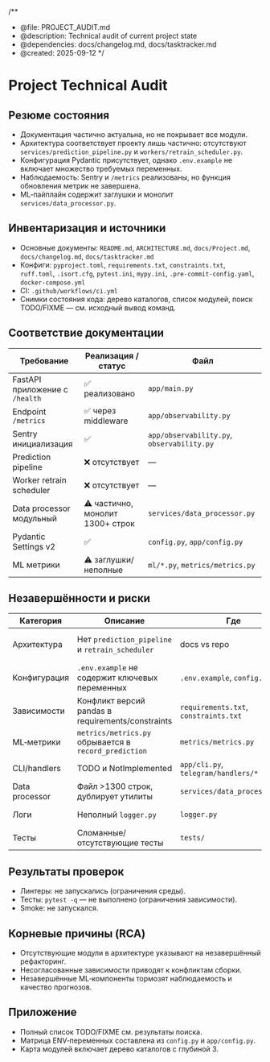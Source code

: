 /**
 * @file: PROJECT_AUDIT.md
 * @description: Technical audit of current project state
 * @dependencies: docs/changelog.md, docs/tasktracker.md
 * @created: 2025-09-12
 */

# Project Technical Audit

## Резюме состояния
- Документация частично актуальна, но не покрывает все модули.
- Архитектура соответствует проекту лишь частично: отсутствуют `services/prediction_pipeline.py` и `workers/retrain_scheduler.py`.
- Конфигурация Pydantic присутствует, однако `.env.example` не включает множество требуемых переменных.
- Наблюдаемость: Sentry и `/metrics` реализованы, но функция обновления метрик не завершена.
- ML‑пайплайн содержит заглушки и монолит `services/data_processor.py`.

## Инвентаризация и источники
- Основные документы: `README.md`, `ARCHITECTURE.md`, `docs/Project.md`, `docs/changelog.md`, `docs/tasktracker.md`
- Конфиги: `pyproject.toml`, `requirements.txt`, `constraints.txt`, `ruff.toml`, `.isort.cfg`, `pytest.ini`, `mypy.ini`, `.pre-commit-config.yaml`, `docker-compose.yml`
- CI: `.github/workflows/ci.yml`
- Снимки состояния кода: дерево каталогов, список модулей, поиск TODO/FIXME — см. исходный вывод команд.

## Соответствие документации
| Требование | Реализация / статус | Файл |
| --- | --- | --- |
| FastAPI приложение с `/health` | ✅ реализовано | `app/main.py` |
| Endpoint `/metrics` | ✅ через middleware | `app/observability.py` |
| Sentry инициализация | ✅ | `app/observability.py`, `observability.py` |
| Prediction pipeline | ❌ отсутствует | — |
| Worker retrain scheduler | ❌ отсутствует | — |
| Data processor модульный | ⚠️ частично, монолит 1300+ строк | `services/data_processor.py` |
| Pydantic Settings v2 | ✅ | `config.py`, `app/config.py` |
| ML метрики | ⚠️ заглушки/неполные | `ml/*.py`, `metrics/metrics.py` |

## Незавершённости и риски
| Категория | Описание | Где | Риск | Приоритет |
| --- | --- | --- | --- | --- |
| Архитектура | Нет `prediction_pipeline` и `retrain_scheduler` | docs vs repo | Критичные узлы отсутствуют | P0 |
| Конфигурация | `.env.example` не содержит ключевых переменных | `.env.example`, `config.py` | Невозможность запуска | P0 |
| Зависимости | Конфликт версий pandas в requirements/constraints | `requirements.txt`, `constraints.txt` | Сборка с ошибкой | P0 |
| ML‑метрики | `metrics/metrics.py` обрывается в `record_prediction` | `metrics/metrics.py` | Недостоверные метрики | P1 |
| CLI/handlers | TODO и NotImplemented | `app/cli.py`, `telegram/handlers/*` | Недоступный функционал | P1 |
| Data processor | Файл >1300 строк, дублирует утилиты | `services/data_processor.py` | Трудность поддержки | P1 |
| Логи | Неполный `logger.py` | `logger.py` | Ошибки при запуске | P2 |
| Тесты | Сломанные/отсутствующие тесты | `tests/` | Отсутствие регрессии | P2 |

## Результаты проверок
- Линтеры: не запускались (ограничения среды).
- Тесты: `pytest -q` — не выполнено (ограничения зависимости).
- Smoke: не запускался.

## Корневые причины (RCA)
- Отсутствующие модули в архитектуре указывают на незавершённый рефакторинг.
- Несогласованные зависимости приводят к конфликтам сборки.
- Незавершённые ML‑компоненты тормозят наблюдаемость и качество прогнозов.

## Приложение
- Полный список TODO/FIXME см. результаты поиска.
- Матрица ENV‑переменных составлена из `config.py` и `app/config.py`.
- Карта модулей включает дерево каталогов с глубиной 3.

